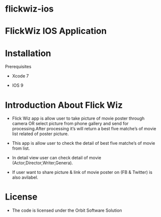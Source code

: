 # flickwiz-ios
FlickWiz IOS Application
==========================
Installation
==========================
Prerequisites

* Xcode 7

* IOS 9

Introduction About Flick Wiz
==========================
* Flick Wiz app is allow user to take picture of movie poster through camera OR select picture from phone gallery and send     for processing.After processing it’s will return a best five matche’s of movie list related of poster picture.

* This app is allow user to check the detail of best five matche’s of movie from list.

* In detail view user can check detail of movie (Actor,Director,Writer,Genera).

* If user want to share picture & link of movie poster on (FB & Twitter) is also avilabel.


License
==========================

* The code is licensed under the Orbit Software Solution
